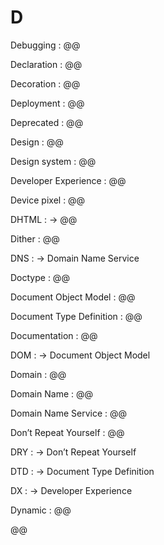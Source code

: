 # D

Debugging
: @@

Declaration
: @@

Decoration
: @@

Deployment
: @@

Deprecated
: @@

Design
: @@

Design system
: @@

Developer Experience
: @@

Device pixel
: @@

DHTML
: → @@

Dither
: @@

DNS
: → Domain Name Service

Doctype
: @@

Document Object Model
: @@

Document Type Definition
: @@

Documentation
: @@

DOM
: → Document Object Model

Domain
: @@

Domain Name
: @@

Domain Name Service
: @@

Don’t Repeat Yourself
: @@

DRY
: → Don’t Repeat Yourself

DTD
: → Document Type Definition

DX
: → Developer Experience

Dynamic
: @@

@@